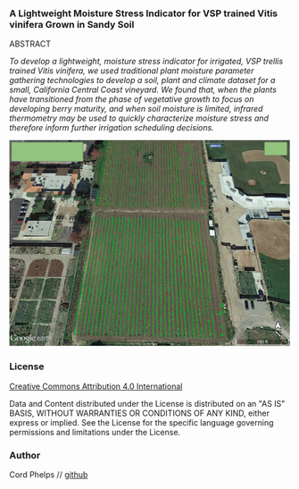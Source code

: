 

### A Lightweight Moisture Stress Indicator for VSP trained Vitis vinifera Grown in Sandy Soil 


ABSTRACT 

*To develop a lightweight, moisture stress indicator for irrigated, VSP trellis trained Vitis vinifera, we used traditional plant moisture parameter gathering technologies to develop a soil, plant and climate dataset for a small, California Central Coast vineyard.  We found that, when the plants have transitioned from the phase of vegetative growth to focus on developing berry maturity, and when soil moisture is limited, infrared thermometry may be used to quickly characterize moisture stress and therefore inform further irrigation scheduling decisions.*  



[![screen shot](https://raw.githubusercontent.com/cordphelps/fourAcreVineyard/master/images/HCI.png)]()




### License
[Creative Commons Attribution 4.0 International](https://creativecommons.org/licenses/by/4.0/)

Data and Content distributed under the License is distributed on an "AS IS" BASIS, WITHOUT WARRANTIES OR CONDITIONS OF ANY KIND, either express or implied. See the License for the specific language governing permissions and limitations under the License.


### Author
Cord Phelps // [github](http://cordphelps.github.io)








 





